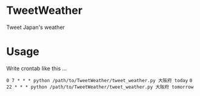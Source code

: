 # TweetWeather
Tweet Japan's weather

# Usage
Write crontab like this ...

`0 7 * * * python /path/to/TweetWeather/tweet_weather.py 大阪府 today`
`0 22 * * * python /path/to/TweetWeather/tweet_weather.py 大阪府 tomorrow`
